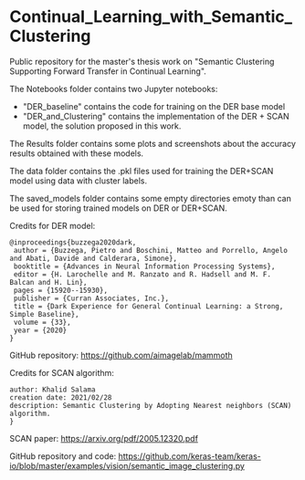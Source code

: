 # Continual_Learning_with_Semantic_Clustering
Public repository for the master's thesis work on "Semantic Clustering Supporting Forward Transfer in Continual Learning".

The Notebooks folder contains two Jupyter notebooks:
- "DER_baseline" contains the code for training on the DER base model
- "DER_and_Clustering" contains the implementation of the DER + SCAN model, the solution proposed in this work.

The Results folder contains some plots and screenshots about the accuracy results obtained with these models.

The data folder contains the .pkl files used for training the DER+SCAN model using data with cluster labels.

The saved_models folder contains some empty directories emoty than can be used for storing trained models on DER or DER+SCAN.

Credits for DER model:
```
@inproceedings{buzzega2020dark,
 author = {Buzzega, Pietro and Boschini, Matteo and Porrello, Angelo and Abati, Davide and Calderara, Simone},
 booktitle = {Advances in Neural Information Processing Systems},
 editor = {H. Larochelle and M. Ranzato and R. Hadsell and M. F. Balcan and H. Lin},
 pages = {15920--15930},
 publisher = {Curran Associates, Inc.},
 title = {Dark Experience for General Continual Learning: a Strong, Simple Baseline},
 volume = {33},
 year = {2020}
}
```
GitHub repository: https://github.com/aimagelab/mammoth

Credits for SCAN algorithm: 

```
author: Khalid Salama
creation date: 2021/02/28
description: Semantic Clustering by Adopting Nearest neighbors (SCAN) algorithm.
}
```
SCAN paper: https://arxiv.org/pdf/2005.12320.pdf

GitHub repository and code: https://github.com/keras-team/keras-io/blob/master/examples/vision/semantic_image_clustering.py 

